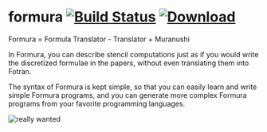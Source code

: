 
formura [![Build Status](https://travis-ci.org/nushio3/formura.svg?branch=master)](https://travis-ci.org/nushio3/formura) [![Download](https://img.shields.io/github/downloads/nushio3/formura/latest/total.svg)](https://github.com/nushio3/formura/releases/download/test/formura)
=======



Formura = Formula Translator - Translator + Muranushi

In Formura, you can describe stencil computations just as if you would write the discretized formulae in the papers, without even translating them into Fotran.

The syntax of Formura is kept simple, so that you can easily learn and write simple Formura programs, and you can generate more complex Formura programs from your favorite programming languages.


![really wanted](http://www.projectcartoon.com/cells/cell_13.jpg)
